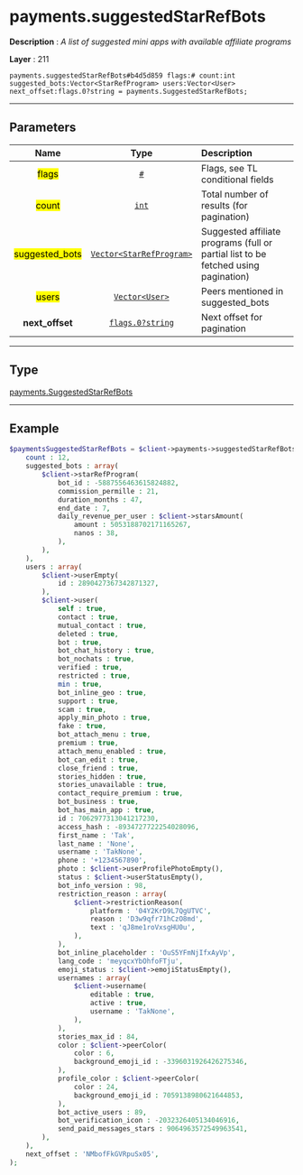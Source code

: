 # payments.suggestedStarRefBots

**Description** : *A list of suggested mini apps with available affiliate programs*

**Layer** : 211

```tl
payments.suggestedStarRefBots#b4d5d859 flags:# count:int suggested_bots:Vector<StarRefProgram> users:Vector<User> next_offset:flags.0?string = payments.SuggestedStarRefBots;
```

---

## Parameters

| Name | Type | Description |
| :---: | :---: | :--- |
| <mark>flags</mark> | [`#`](type/#) | Flags, see TL conditional fields |
| <mark>count</mark> | [`int`](type/int) | Total number of results (for pagination) |
| <mark>suggested_bots</mark> | [`Vector<StarRefProgram>`](type/StarRefProgram) | Suggested affiliate programs (full or partial list to be fetched using pagination) |
| <mark>users</mark> | [`Vector<User>`](type/User) | Peers mentioned in suggested_bots |
| **next_offset** | [`flags.0?string`](type/string) | Next offset for pagination |

---

## Type

[payments.SuggestedStarRefBots](type/payments.SuggestedStarRefBots)

---

## Example

```php
$paymentsSuggestedStarRefBots = $client->payments->suggestedStarRefBots(
	count : 12,
	suggested_bots : array(
		$client->starRefProgram(
			bot_id : -5887556463615824882,
			commission_permille : 21,
			duration_months : 47,
			end_date : 7,
			daily_revenue_per_user : $client->starsAmount(
				amount : 5053188702171165267,
				nanos : 38,
			),
		),
	),
	users : array(
		$client->userEmpty(
			id : 2890427367342871327,
		),
		$client->user(
			self : true,
			contact : true,
			mutual_contact : true,
			deleted : true,
			bot : true,
			bot_chat_history : true,
			bot_nochats : true,
			verified : true,
			restricted : true,
			min : true,
			bot_inline_geo : true,
			support : true,
			scam : true,
			apply_min_photo : true,
			fake : true,
			bot_attach_menu : true,
			premium : true,
			attach_menu_enabled : true,
			bot_can_edit : true,
			close_friend : true,
			stories_hidden : true,
			stories_unavailable : true,
			contact_require_premium : true,
			bot_business : true,
			bot_has_main_app : true,
			id : 7062977313041217230,
			access_hash : -8934727722254028096,
			first_name : 'Tak',
			last_name : 'None',
			username : 'TakNone',
			phone : '+1234567890',
			photo : $client->userProfilePhotoEmpty(),
			status : $client->userStatusEmpty(),
			bot_info_version : 98,
			restriction_reason : array(
				$client->restrictionReason(
					platform : '04Y2KrD9L7QgUTVC',
					reason : 'D3w9qfr71hCzO8md',
					text : 'qJ8me1roVxsgHU0u',
				),
			),
			bot_inline_placeholder : 'OuS5YFmNjIfxAyVp',
			lang_code : 'meyqcxYbOhfoFTju',
			emoji_status : $client->emojiStatusEmpty(),
			usernames : array(
				$client->username(
					editable : true,
					active : true,
					username : 'TakNone',
				),
			),
			stories_max_id : 84,
			color : $client->peerColor(
				color : 6,
				background_emoji_id : -3396031926426275346,
			),
			profile_color : $client->peerColor(
				color : 24,
				background_emoji_id : 7059138980621644853,
			),
			bot_active_users : 89,
			bot_verification_icon : -2032326405134046916,
			send_paid_messages_stars : 9064963572549963541,
		),
	),
	next_offset : 'NMbofFkGVRpuSx05',
);
```